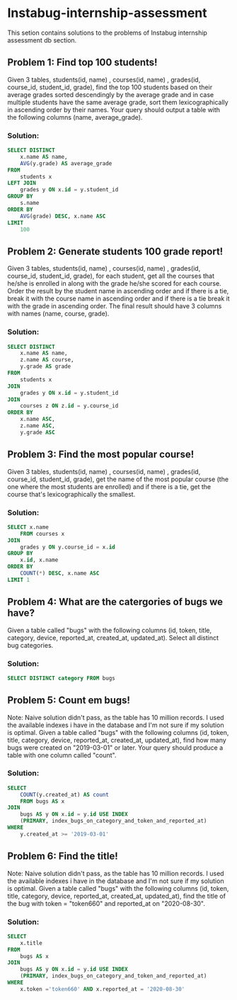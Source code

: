 # Instabug-internship-assessment
This setion contains solutions to the problems of Instabug internship assessment db section.

## Problem 1: Find top 100 students!
Given 3 tables, students(id, name) , courses(id, name) , grades(id, course_id, student_id, grade), find the top 100 students based on their average grades sorted descendingly by the average grade and in case multiple students have the same average grade, sort them lexicographically in ascending order by their names.
Your query should output a table with the following columns (name, average_grade).

### Solution:
```sql
SELECT DISTINCT 
    x.name AS name, 
    AVG(y.grade) AS average_grade 
FROM 
    students x
LEFT JOIN 
    grades y ON x.id = y.student_id
GROUP BY 
    s.name
ORDER BY 
    AVG(grade) DESC, x.name ASC
LIMIT 
    100
```

## Problem 2: Generate students 100 grade report!
Given 3 tables, students(id, name) , courses(id, name) , grades(id, course_id, student_id, grade), for each student, get all the courses that he/she is enrolled in along with the grade he/she scored for each course. Order the result by the student name in ascending order and if there is a tie, break it with the course name in ascending order and if there is a tie break it with the grade in ascending order.
The final result should have 3 columns with names (name, course, grade).

### Solution:

```sql
SELECT DISTINCT 
    x.name AS name,
    z.name AS course,
    y.grade AS grade 
FROM 
    students x
JOIN 
    grades y ON x.id = y.student_id
JOIN 
    courses z ON z.id = y.course_id
ORDER BY 
    x.name ASC, 
    z.name ASC, 
    y.grade ASC
```

## Problem 3: Find the most popular course!
Given 3 tables, students(id, name) , courses(id, name) , grades(id, course_id, student_id, grade), get the name of the most popular course (the one where the most students are enrolled) and if there is a tie, get the course that's lexicographically the smallest.

### Solution:

```sql
SELECT x.name
    FROM courses x
JOIN
    grades y ON y.course_id = x.id
GROUP BY
    x.id, x.name
ORDER BY
    COUNT(*) DESC, x.name ASC
LIMIT 1
```

## Problem 4: What are the catergories of bugs we have?
Given a table called "bugs" with the following columns (id, token, title, category, device, reported_at, created_at, updated_at). Select all distinct bug categories.

### Solution:

```sql
SELECT DISTINCT category FROM bugs
```

## Problem 5: Count em bugs!
Note: Naive solution didn't pass, as the table has 10 million records. I used the available indexes i have in the database and I'm not sure if my solution is optimal.
Given a table called "bugs" with the following columns (id, token, title, category, device, reported_at, created_at, updated_at), find how many bugs were created on "2019-03-01" or later. Your query should produce a table with one column called "count".

### Solution:

```sql
SELECT
    COUNT(y.created_at) AS count 
    FROM bugs AS x
JOIN
    bugs AS y ON x.id = y.id USE INDEX
    (PRIMARY, index_bugs_on_category_and_token_and_reported_at) 
WHERE
    y.created_at >= '2019-03-01'
```

## Problem 6: Find the title!
Note: Naive solution didn't pass, as the table has 10 million records. I used the available indexes i have in the database and I'm not sure if my solution is optimal.
Given a table called "bugs" with the following columns (id, token, title, category, device, reported_at, created_at, updated_at), find the title of the bug with token = "token660" and reported_at on "2020-08-30".

### Solution:

```sql
SELECT
    x.title
FROM
    bugs AS x
JOIN
    bugs AS y ON x.id = y.id USE INDEX
    (PRIMARY, index_bugs_on_category_and_token_and_reported_at) 
WHERE
    x.token ='token660' AND x.reported_at = '2020-08-30' 
```







